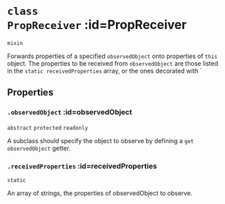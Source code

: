 
# <code>class <b>PropReceiver</b></code> :id=PropReceiver

`mixin`

Forwards properties of a specified `observedObject` onto properties of
`this` object. The properties to be received from `observedObject` are those
listed in the `static receivedProperties` array, or the ones decorated with
`

## Properties




### <code>.<b>observedObject</b></code> :id=observedObject

`abstract` `protected` `readonly`

A subclass should specify the object to observe by defining a `get observedObject` getter.
        


### <code>.<b>receivedProperties</b></code> :id=receivedProperties

`static`

An array of strings, the properties of observedObject to observe.
        






        